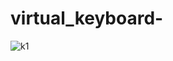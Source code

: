 # virtual_keyboard-
![k1](https://user-images.githubusercontent.com/79098078/108000461-b555cd00-6ff2-11eb-9291-408f95f14174.png)

